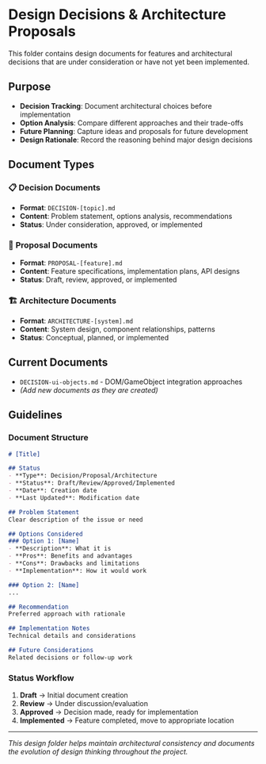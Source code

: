# Design Decisions & Architecture Proposals

This folder contains design documents for features and architectural decisions that are under consideration or have not yet been implemented.

## Purpose

- **Decision Tracking**: Document architectural choices before implementation
- **Option Analysis**: Compare different approaches and their trade-offs  
- **Future Planning**: Capture ideas and proposals for future development
- **Design Rationale**: Record the reasoning behind major design decisions

## Document Types

### 📋 **Decision Documents**
- **Format**: `DECISION-[topic].md`
- **Content**: Problem statement, options analysis, recommendations
- **Status**: Under consideration, approved, or implemented

### 🎯 **Proposal Documents**  
- **Format**: `PROPOSAL-[feature].md`
- **Content**: Feature specifications, implementation plans, API designs
- **Status**: Draft, review, approved, or implemented

### 🏗️ **Architecture Documents**
- **Format**: `ARCHITECTURE-[system].md` 
- **Content**: System design, component relationships, patterns
- **Status**: Conceptual, planned, or implemented

## Current Documents

- `DECISION-ui-objects.md` - DOM/GameObject integration approaches
- *(Add new documents as they are created)*

## Guidelines

### Document Structure
```markdown
# [Title]

## Status
- **Type**: Decision/Proposal/Architecture
- **Status**: Draft/Review/Approved/Implemented
- **Date**: Creation date
- **Last Updated**: Modification date

## Problem Statement
Clear description of the issue or need

## Options Considered
### Option 1: [Name]
- **Description**: What it is
- **Pros**: Benefits and advantages
- **Cons**: Drawbacks and limitations
- **Implementation**: How it would work

### Option 2: [Name]
...

## Recommendation
Preferred approach with rationale

## Implementation Notes
Technical details and considerations

## Future Considerations
Related decisions or follow-up work
```

### Status Workflow
1. **Draft** → Initial document creation
2. **Review** → Under discussion/evaluation  
3. **Approved** → Decision made, ready for implementation
4. **Implemented** → Feature completed, move to appropriate location

---

*This design folder helps maintain architectural consistency and documents the evolution of design thinking throughout the project.*
